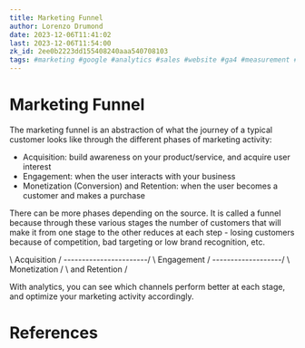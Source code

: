 ```yaml
---
title: Marketing Funnel
author: Lorenzo Drumond
date: 2023-12-06T11:41:02
last: 2023-12-06T11:54:00
zk_id: 2ee0b2223dd155408240aaa540708103
tags: #marketing #google #analytics #sales #website #ga4 #measurement #advertising
---
```



# Marketing Funnel
The marketing funnel is an abstraction of what the journey of a typical customer looks like through the different phases of marketing activity:
- Acquisition: build awareness on your product/service, and acquire user interest
- Engagement: when the user interacts with your business
- Monetization (Conversion) and Retention: when the user becomes a customer and makes a purchase

There can be more phases depending on the source. It is called a funnel because through these various stages the number of customers that will make
it from one stage to the other reduces at each step - losing customers because of competition, bad targeting or low brand recognition, etc.

\       Acquisition       /
 \-----------------------/
  \     Engagement      /
   \-------------------/
    \  Monetization   /
     \ and Retention /

With analytics, you can see which channels perform better at each stage, and optimize your marketing activity accordingly.

# References
